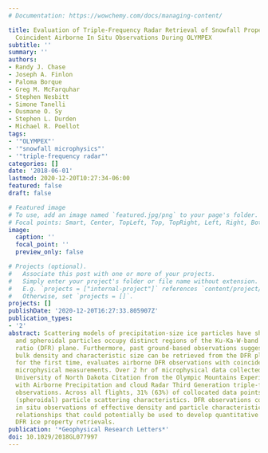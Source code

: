 ```yaml
---
# Documentation: https://wowchemy.com/docs/managing-content/

title: Evaluation of Triple-Frequency Radar Retrieval of Snowfall Properties Using
  Coincident Airborne In Situ Observations During OLYMPEX
subtitle: ''
summary: ''
authors:
- Randy J. Chase
- Joseph A. Finlon
- Paloma Borque
- Greg M. McFarquhar
- Stephen Nesbitt
- Simone Tanelli
- Ousmane O. Sy
- Stephen L. Durden
- Michael R. Poellot
tags:
- '"OLYMPEX"'
- '"snowfall microphysics"'
- '"triple-frequency radar"'
categories: []
date: '2018-06-01'
lastmod: 2020-12-20T10:27:34-06:00
featured: false
draft: false

# Featured image
# To use, add an image named `featured.jpg/png` to your page's folder.
# Focal points: Smart, Center, TopLeft, Top, TopRight, Left, Right, BottomLeft, Bottom, BottomRight.
image:
  caption: ''
  focal_point: ''
  preview_only: false

# Projects (optional).
#   Associate this post with one or more of your projects.
#   Simply enter your project's folder or file name without extension.
#   E.g. `projects = ["internal-project"]` references `content/project/deep-learning/index.md`.
#   Otherwise, set `projects = []`.
projects: []
publishDate: '2020-12-20T16:27:33.805907Z'
publication_types:
- '2'
abstract: Scattering models of precipitation-size ice particles have shown that aggregates
  and spheroidal particles occupy distinct regions of the Ku-Ka-W-band dual-frequency
  ratio (DFR) plane. Furthermore, past ground-based observations suggest that particle
  bulk density and characteristic size can be retrieved from the DFR plane. This study,
  for the first time, evaluates airborne DFR observations with coincident airborne
  microphysical measurements. Over 2 hr of microphysical data collected aboard the
  University of North Dakota Citation from the Olympic Mountains Experiment are matched
  with Airborne Precipitation and cloud Radar Third Generation triple-frequency radar
  observations. Across all flights, 31% (63%) of collocated data points show nonspheroidal
  (spheroidal) particle scattering characteristics. DFR observations compared with
  in situ observations of effective density and particle characteristic size reveal
  relationships that could potentially be used to develop quantitative dual- and triple-frequency
  DFR ice property retrievals.
publication: '*Geophysical Research Letters*'
doi: 10.1029/2018GL077997
---
```


